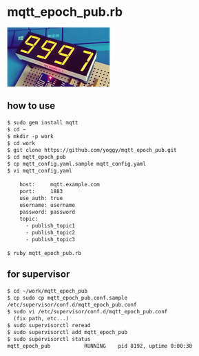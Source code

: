 mqtt_epoch_pub.rb 
====
![img01.png](img01.png)

how to use
----
    
    $ sudo gem install mqtt
    $ cd ~
    $ mkdir -p work
    $ cd work
    $ git clone https://github.com/yoggy/mqtt_epoch_pub.git
    $ cd mqtt_epoch_pub
    $ cp mqtt_config.yaml.sample mqtt_config.yaml
    $ vi mqtt_config.yaml

        host:     mqtt.example.com
        port:     1883
        use_auth: true
        username: username
        password: password
        topic: 
          - publish_topic1
          - publish_topic2
          - publish_topic3
      
    $ ruby mqtt_epoch_pub.rb

for supervisor
----
    $ cd ~/work/mqtt_epoch_pub
    $ cp sudo cp mqtt_epoch_pub.conf.sample /etc/supervisor/conf.d/mqtt_epoch_pub.conf
    $ sudo vi /etc/supervisor/conf.d/mqtt_epoch_pub.conf
      (fix path, etc...)
    $ sudo supervisorctl reread
    $ sudo supervisorctl add mqtt_epoch_pub
    $ sudo supervisorctl status
    mqtt_epoch_pub           RUNNING    pid 8192, uptime 0:00:30

